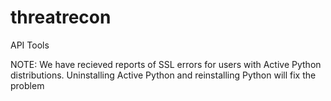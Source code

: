 threatrecon
===========

API Tools


NOTE: We have recieved reports of SSL errors for users with Active Python distributions. Uninstalling Active Python and reinstalling Python will fix the problem
